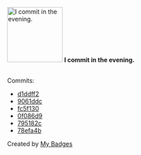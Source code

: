 <img src="https://github.com/my-badges/my-badges/blob/master/src/all-badges/time-of-commit/evening-commits.png?raw=true" alt="I commit in the evening." title="I commit in the evening." width="128">
<strong>I commit in the evening.</strong>
<br><br>

Commits:

- <a href="https://github.com/adib-yg/web/commit/d1ddff22d29e64e143070ddad7c95c8648cf15b0">d1ddff2</a>
- <a href="https://github.com/adib-yg/web/commit/9061ddc928a0e47a682fb40fa296d6f52a33b746">9061ddc</a>
- <a href="https://github.com/adib-yg/web/commit/fc5f1305054219c2d0710fd4eeb77d22e80bc2b0">fc5f130</a>
- <a href="https://github.com/adib-yg/web/commit/0f086d9561ffc1ed0ce555ff239045c376d49110">0f086d9</a>
- <a href="https://github.com/adib-yg/web/commit/795182c88dde6aaade7a12dd13f7cdaaccd13212">795182c</a>
- <a href="https://github.com/adib-yg/web/commit/78efa4bd64a6cad1a6a4f12f05112f643a185825">78efa4b</a>


Created by <a href="https://github.com/my-badges/my-badges">My Badges</a>